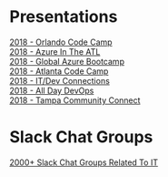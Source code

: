 # Presentations
<a href="https://github.com/imseandavis/Presentations/tree/master/2018/OrlandoCodeCamp">2018 - Orlando Code Camp</a>
<br>
<a href="https://github.com/imseandavis/Presentations/tree/master/2018/AzureInTheATL">2018 - Azure In The ATL</a>
<br>
<a href="https://github.com/imseandavis/Presentations/tree/master/2018/GlobalAzureBootcamp">2018 - Global Azure Bootcamp</a>
<br>
<a href="https://github.com/imseandavis/Presentations/tree/master/2018/AtlantaCodeCamp">2018 - Atlanta Code Camp</a>
<br>
<a href="https://github.com/imseandavis/Presentations/tree/master/2018/ITDevConnections">2018 - IT/Dev Connections</a> 
<br>
<a href="https://github.com/imseandavis/Presentations/tree/master/2018/AllDayDevOps">2018 - All Day DevOps</a> 
<br>
<a href="https://github.com/imseandavis/Presentations/tree/master/2018/TampaCommunityConnect">2018 - Tampa Community Connect</a> 
<br>

# Slack Chat Groups
[2000+ Slack Chat Groups Related To IT](https://standuply.com/slack-chat-groups)
